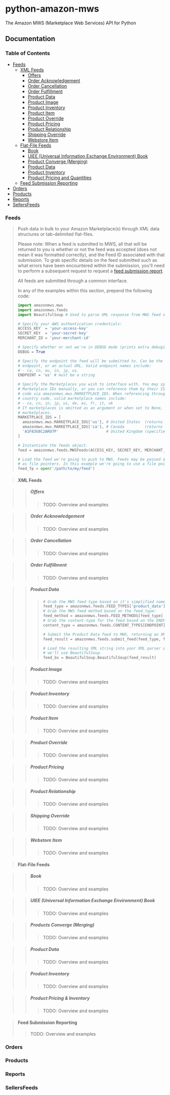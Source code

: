 # python-amazon-mws

The Amazon MWS (Marketplace Web Services) API for Python

## Documentation

### Table of Contents
* [Feeds](#feeds)
	* [XML Feeds](#xml-feeds)
		* [Offers](#offers)
		* [Order Acknowledgement](#order-acknowledgement)
		* [Order Cancellation](#order-cancellation)
		* [Order Fulfillment](#order-fulfillment)
		* [Product Data](#product-data)
		* [Product Image](#product-image)
		* [Product Inventory](#product-inventory)
		* [Product Item](#product-item)
		* [Product Override](#product-override)
		* [Product Pricing](#product-pricing)
		* [Product Relationship](#product-relationship)
		* [Shipping Override](#shipping-override)
		* [Webstore Item](#webstore-item)
	* [Flat-File Feeds](#flat-file-feeds)
		* [Book](#book)
		* [UIEE (Universal Information Exchange Environment) Book](#uiee-universal-information-exchange-environment-book)
		* [Product Converge (Merging)](#products-converge-merging)
		* [Product Data](#product-data-1)
		* [Product Inventory](#product-inventory-1)
		* [Product Pricing and Quantities](#product-pricing--inventory)
	* [Feed Submission Reporting](#feed-submission-reporting)
* [Orders](#orders)
* [Products](#products)
* [Reports](#reports)
* [SellersFeeds](#sellersfeeds)

### Feeds

> Push data in bulk to your Amazon Marketplace(s) through XML data structures or tab-delimited flat-files.
>
> Please note: When a feed is submitted to MWS, all that will be returned to you is whether or not the feed was accepted (does not mean it was formatted correctly), and the Feed ID associated with that submission. To grab specific details on the feed submitted such as what errors have been encountered within the submission, you'll need to perform a subsequent request to request a [feed submission report](#feed-submission-reporting).
>
> All feeds are submitted through a common interface.
> 
> In any of the examples within this section, prepend the following code:
> ```python
> import amazonmws.mws
> import amazonmws.feeds
> import BeautifulSoup # Used to parse XML response from MWS feed submission
> 
> # Specify your AWS authentication credentials:
> ACCESS_KEY  = 'your-access-key'
> SECRET_KEY  = 'your-secret-key'
> MERCHANT_ID = 'your-merchant-id'
> 
> # Specify whether or not we're in DEBUG mode (prints extra debuging data):
> DEBUG = True
> 
> # Specify the endpoint the feed will be submitted to. Can be the name of an
> # endpoint, or an actual URL. Valid endpoint names include:
> #	- ca, cn, eu, in, jp, us.
> ENDPOINT = 'us' # must be a string
> 
> # Specify the Marketplaces you wish to interface with. You may specify the
> # Marketplace IDs manually, or you can reference them by their ISO-2 country
> # code via amazonmws.mws.MARKETPLACE_IDS. When referencing through an ISO-2
> # country code, valid marketplace names include:
> #	- ca, cn, in, jp, us, de, es, fr, it, uk
> # If marketplaces is omitted as an argument or when set to None, defaults to all
> # marketplaces.
> MARKETPLACE_IDS = [
> 	amazonmws.mws.MARKETPLACE_IDS['us'], # United States  (returns "ATVPDKIKX0DER")
> 	amazonmws.mws.MARKETPLACE_IDS['ca'], # Canada         (returns "A2EUQ1WTGCTBG2")
> 	'A1F83G8C2ARO7P'                     # United Kingdom (specified directly)
> ]
> 
> # Instantiate the feeds object.
> feed = amazonmws.feeds.MWSFeeds(ACCESS_KEY, SECRET_KEY, MERCHANT_ID, ENDPOINT)
> 
> # Load the feed we're going to push to MWS. Feeds may be passed as strings, or
> # as file pointers. In this example we're going to use a file pointer.
> feed_fp = open('/path/to/my/feed')
> ```

> #### XML Feeds

>> ##### Offers
>>> TODO: Overview and examples

>> ##### Order Acknowledgement
>>> TODO: Overview and examples

>> ##### Order Cancellation
>>> TODO: Overview and examples

>> ##### Order Fulfillment
>>> TODO: Overview and examples

>> ##### Product Data
>>> ```python
>>> # Grab the MWS feed type based on it's simplified name:
>>> feed_type = amazonmws.feeds.FEED_TYPES['product_data'] # Returns: "_POST_PRODUCT_DATA_"
>>> # Grab the MWS feed method based on the feed_type:
>>> feed_method = amazonmws.feeds.FEED_METHODS[feed_type] # Returns: "xml"
>>> # Grab the content-type for the feed based on the ENDPOINT and feed_method:
>>> content_type = amazonmws.feeds.CONTENT_TYPES[ENDPOINT][feed_method] # Returns: "text/xml"
>>> 
>>> # Submit the Product Data feed to MWS, returning an XML string:
>>> feed_result = amazonmws.feeds.submit_feed(feed_type, feed_fp, content_type, marketplaces=MARKETPLACE_IDS, debug=DEBUG)
>>> 
>>> # Load the resulting XML string into your XML parser of choice. In this example
>>> # we'll use BeautifulSoup.
>>> feed_bs = BeautifulSoup.BeautifulSoup(feed_result)
>>> ```

>> ##### Product Image
>>> TODO: Overview and examples

>> ##### Product Inventory
>>> TODO: Overview and examples

>> ##### Product Item
>>> TODO: Overview and examples

>> ##### Product Override
>>> TODO: Overview and examples

>> ##### Product Pricing
>>> TODO: Overview and examples

>> ##### Product Relationship
>>> TODO: Overview and examples

>> ##### Shipping Override
>>> TODO: Overview and examples

>> ##### Webstore Item
>>> TODO: Overview and examples

> #### Flat-File Feeds

>>##### Book
>>> TODO: Overview and examples

>> ##### UIEE (Universal Information Exchange Environment) Book
>>> TODO: Overview and examples

>> ##### Products Converge (Merging)
>>> TODO: Overview and examples

>> ##### Product Data
>>> TODO: Overview and examples

>> ##### Product Inventory
>>> TODO: Overview and examples

>> ##### Product Pricing & Inventory
>>> TODO: Overview and examples

> #### Feed Submission Reporting
>> TODO: Overview and examples

### Orders

### Products

### Reports

### SellersFeeds
